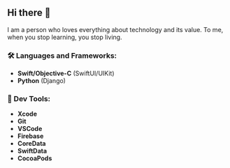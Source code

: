 ## Hi there 👋
I am a person who loves everything about technology and its value. To me, when you stop learning, you stop living.

### 🛠 Languages and Frameworks:
- **Swift/Objective-C** (SwiftUI/UIKit)
- **Python** (Django)

### 🔧 Dev Tools:
- **Xcode**
- **Git**
- **VSCode**
- **Firebase**
- **CoreData**
- **SwiftData**
- **CocoaPods**
